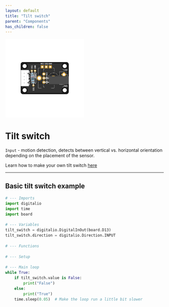 ```yaml
---
layout: default
title: "Tilt switch"
parent: "Components"
has_children: false
---
```


<img src="assets/custom-tilt-switch-centered.png" alt="Custom Tilt Switch" width="250"/>

# Tilt switch
`Input` - motion detection, detects between vertical vs. horizontal orientation depending on the placement of the sensor.

Learn how to make your own tilt switch [here](/tutorials/04-assemble-custom-component/)

---

## Basic tilt switch example
```python
# --- Imports
import digitalio
import time
import board

# --- Variables
tilt_switch = digitalio.DigitalInOut(board.D13)
tilt_switch.direction = digitalio.Direction.INPUT

# --- Functions

# --- Setup

# --- Main loop
while True:
    if tilt_switch.value is False:
        print("False")
    else:
        print("True")
    time.sleep(0.05)  # Make the loop run a little bit slower
```
